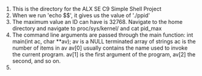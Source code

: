 1. This is the directory for the ALX SE C9 Simple Shell Project
2. When we run 'echo $$', it gives us the value of './ppid'
3. The maximum value an ID can have is 32768. Navigate to the home directory and navigate to proc/sys/kernel/ and cat pid_max
4. The command line arguments are passed through the main function: int main(int ac, char **av);
	av is a NULL terminated array of strings
	ac is the number of items in av
	av[0] usually contains the name used to invoke the current program. av[1] is the first argument of the program, av[2] the second, and so on.
5. 
